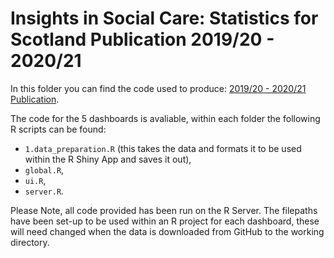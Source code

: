 # Insights in Social Care: Statistics for Scotland Publication 2019/20 - 2020/21

In this folder you can find the code used to produce: [2019/20 - 2020/21 Publication](https://publichealthscotland.scot/publications/insights-in-social-care-statistics-for-scotland/insights-in-social-care-statistics-for-scotland-support-provided-or-funded-by-health-and-social-care-partnerships-in-scotland-201920-202021/).

The code for the 5 dashboards is avaliable, within each folder the following R scripts can be found:
- `1.data_preparation.R` (this takes the data and formats it to be used within the R Shiny App and saves it out),
- `global.R`,
- `ui.R`,
- `server.R`.


Please Note, all code provided has been run on the R Server. The filepaths have been set-up to be used within an R project for each dashboard, these will need changed when the data is downloaded from GitHub to the working directory. 
